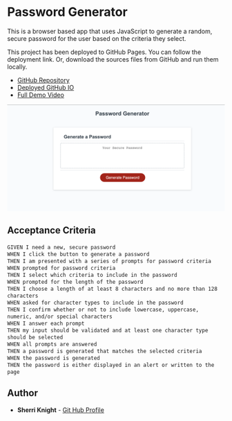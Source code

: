# Password Generator

This is a browser based app that uses JavaScript to generate a random, secure password for the user based on the criteria they select.

This project has been deployed to GitHub Pages. You can follow the deployment link. Or, download the sources files from GitHub and run them locally.

* [GitHub Repository](https://github.com/iamjoyfulgirl/password-generator)
* [Deployed GitHub IO]()
* [Full Demo Video](https://drive.google.com/file/d/164A8yYYAOdkg-xRkWsx-K4PrPyuNDn05/view)

![Password-Generator screenshot](assets/images/password-generator-image.png)

## Acceptance Criteria
```
GIVEN I need a new, secure password
WHEN I click the button to generate a password
THEN I am presented with a series of prompts for password criteria
WHEN prompted for password criteria
THEN I select which criteria to include in the password
WHEN prompted for the length of the password
THEN I choose a length of at least 8 characters and no more than 128 characters
WHEN asked for character types to include in the password
THEN I confirm whether or not to include lowercase, uppercase, numeric, and/or special characters
WHEN I answer each prompt
THEN my input should be validated and at least one character type should be selected
WHEN all prompts are answered
THEN a password is generated that matches the selected criteria
WHEN the password is generated
THEN the password is either displayed in an alert or written to the page
```

## Author
* **Sherri Knight** - [Git Hub Profile](https://github.com/iamjoyfulgirl)